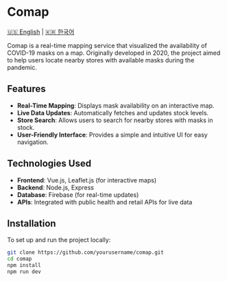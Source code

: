 # Comap

[🇺🇸 English](README.md) | [🇰🇷 한국어](README.ko.md)

Comap is a real-time mapping service that visualized the availability of COVID-19 masks on a map. Originally developed in 2020, the project aimed to help users locate nearby stores with available masks during the pandemic.

## Features

- **Real-Time Mapping**: Displays mask availability on an interactive map.
- **Live Data Updates**: Automatically fetches and updates stock levels.
- **Store Search**: Allows users to search for nearby stores with masks in stock.
- **User-Friendly Interface**: Provides a simple and intuitive UI for easy navigation.

## Technologies Used

- **Frontend**: Vue.js, Leaflet.js (for interactive maps)
- **Backend**: Node.js, Express
- **Database**: Firebase (for real-time updates)
- **APIs**: Integrated with public health and retail APIs for live data

## Installation

To set up and run the project locally:

```sh
git clone https://github.com/yourusername/comap.git
cd comap
npm install
npm run dev
```
